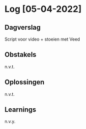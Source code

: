 # Log [05-04-2022]

## Dagverslag
Script voor video + stoeien met Veed

## Obstakels
n.v.t.

## Oplossingen
n.v.t.

## Learnings
n.v.y.